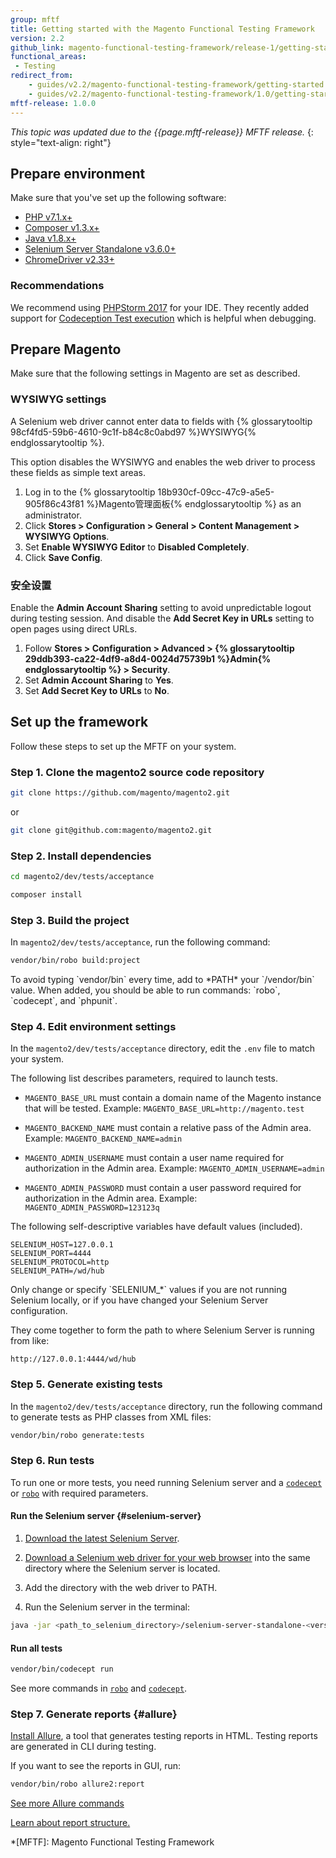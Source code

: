 ```yaml
---
group: mftf
title: Getting started with the Magento Functional Testing Framework
version: 2.2
github_link: magento-functional-testing-framework/release-1/getting-started.md
functional_areas:
 - Testing
redirect_from:
    - guides/v2.2/magento-functional-testing-framework/getting-started.html
    - guides/v2.2/magento-functional-testing-framework/1.0/getting-started.html
mftf-release: 1.0.0
---
```


_This topic was updated due to the {{page.mftf-release}} MFTF release._
{: style="text-align: right"}

## Prepare environment

Make sure that you've set up the following software: 

* [PHP v7.1.x+][php]
* [Composer v1.3.x+][composer]
* [Java v1.8.x+][java]
* [Selenium Server Standalone v3.6.0+](#selenium-server)
* [ChromeDriver v2.33+][chromedriver]

### Recommendations

We recommend using [PHPStorm 2017](https://www.jetbrains.com/phpstorm/) for your IDE.
They recently added support for [Codeception Test execution](https://blog.jetbrains.com/phpstorm/2017/03/codeception-support-comes-to-phpstorm-2017-1/) which is helpful when debugging.

## Prepare Magento

Make sure that the following settings in Magento are set as described.

### WYSIWYG settings

A Selenium web driver cannot enter data to fields with {% glossarytooltip 98cf4fd5-59b6-4610-9c1f-b84c8c0abd97 %}WYSIWYG{% endglossarytooltip %}.

This option disables the WYSIWYG and enables the web driver to process these fields as simple text areas.

1. Log in to the {% glossarytooltip 18b930cf-09cc-47c9-a5e5-905f86c43f81 %}Magento管理面板{% endglossarytooltip %} as an administrator.
2. Click **Stores \> Configuration \> General \> Content Management \> WYSIWYG Options**.
3. Set **Enable WYSIWYG Editor** to **Disabled Completely**.
4. Click **Save Config**.

### 安全设置

Enable the **Admin Account Sharing** setting to avoid unpredictable logout during testing session.
And disable the **Add Secret Key in URLs** setting to open pages using direct URLs.

1. Follow **Stores \> Configuration \> Advanced \> {% glossarytooltip 29ddb393-ca22-4df9-a8d4-0024d75739b1 %}Admin{% endglossarytooltip %} \> Security**.
2. Set **Admin Account Sharing** to **Yes**.
3. Set **Add Secret Key to URLs** to **No**.

## Set up the framework

Follow these steps to set up the MFTF on your system. 

### Step 1. Clone the magento2 source code repository

```bash
git clone https://github.com/magento/magento2.git
```

or

```bash
git clone git@github.com:magento/magento2.git
```

### Step 2. Install dependencies

```bash
cd magento2/dev/tests/acceptance
```
```bash
composer install
```

### Step 3. Build the project

In `magento2/dev/tests/acceptance`, run the following command:

```bash
vendor/bin/robo build:project
```

<div class="bs-callout bs-callout-tip" markdown="1">
To avoid typing `vendor/bin` every time, add to *PATH* your `<absolute path to acceptance dir>/vendor/bin` value.
When added, you should be able to run commands: `robo`, `codecept`, and `phpunit`.
</div>

### Step 4. Edit environment settings

In the `magento2/dev/tests/acceptance` directory, edit the `.env` file to match your system.

The following list describes parameters, required to launch tests.

* `MAGENTO_BASE_URL` must contain a domain name of the Magento instance that will be tested.
Example: `MAGENTO_BASE_URL=http://magento.test`

* `MAGENTO_BACKEND_NAME` must contain a relative pass of the Admin area.
Example: `MAGENTO_BACKEND_NAME=admin`

* `MAGENTO_ADMIN_USERNAME` must contain a user name required for authorization in the Admin area.
Example: `MAGENTO_ADMIN_USERNAME=admin`

* `MAGENTO_ADMIN_PASSWORD` must contain a user password required for authorization in the Admin area. 
Example: `MAGENTO_ADMIN_PASSWORD=123123q`

The following self-descriptive variables have default values (included).

```config
SELENIUM_HOST=127.0.0.1            
SELENIUM_PORT=4444
SELENIUM_PROTOCOL=http
SELENIUM_PATH=/wd/hub
```

<div class="bs-callout bs-callout-warning" markdown="1">
Only change or specify `SELENIUM_*` values if you are not running Selenium locally, or if you have changed your Selenium Server configuration.
</div>

They come together to form the path to where Selenium Server is running from like:

``` 
http://127.0.0.1:4444/wd/hub
```

### Step 5. Generate existing tests

In the `magento2/dev/tests/acceptance` directory, run the following command to generate tests as PHP classes from XML files:

```bash
vendor/bin/robo generate:tests
```

### Step 6. Run tests

To run one or more tests, you need running Selenium server and a [`codecept`] or [`robo`] with required parameters. 

#### Run the Selenium server {#selenium-server}

1. [Download the latest Selenium Server][selenium server].

2. [Download a Selenium web driver for your web browser][selenium web driver] into the same directory where the Selenium server is located.

3. Add the directory with the web driver to PATH.

4. Run the Selenium server in the terminal:

```bash
java -jar <path_to_selenium_directory>/selenium-server-standalone-<version>.jar
```

#### Run all tests

```bash
vendor/bin/codecept run 
```

See more commands in [`robo`] and [`codecept`].

### Step 7. Generate reports {#allure}

[Install Allure], a tool that generates testing reports in HTML.
Testing reports are generated in CLI during testing.

If you want to see the reports in GUI, run:

```bash
vendor/bin/robo allure2:report
```

[See more Allure commands][allure commands]

[Learn about report structure.][allure reports] 

<!-- LINKS -->

[`codecept`]: commands/codeception.html
[`robo`]: commands/robo.html
[allure commands]: commands/robo.html#allure-robo-commands

[php]: http://php.net/manual/en/install.php
[composer]: https://getcomposer.org/download/
[java]: https://www.java.com/en/download/

[selenium server]: http://www.seleniumhq.org/download/
[selenium web driver]: http://docs.seleniumhq.org/about/platforms.jsp
[Install Allure]: https://docs.qameta.io/allure/latest/
[allure reports]: https://docs.qameta.io/allure/latest/#_report_structure
[chromedriver]: https://sites.google.com/a/chromium.org/chromedriver/downloads

<!-- Abbreviations -->

*[MFTF]: Magento Functional Testing Framework
